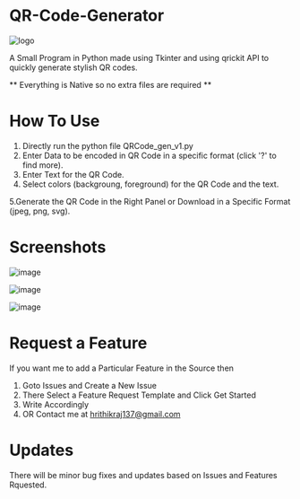# QR-Code-Generator

![logo](https://user-images.githubusercontent.com/33039708/142150723-104fcc80-b073-4bf4-9ae0-40096ce88a1c.JPG)

A Small Program in Python made using Tkinter and using qrickit API to quickly generate stylish QR codes.

** Everything is Native so no extra files are required **

# How To Use

1. Directly run the python file QRCode_gen_v1.py 
2. Enter Data to be encoded in QR Code in a specific format (click '?' to find more).
3. Enter Text for the QR Code.
4. Select colors (backgroung, foreground) for the QR Code and the text.

5.Generate the QR Code in the Right Panel or Download in a Specific Format (jpeg, png, svg).

# Screenshots

![image](https://user-images.githubusercontent.com/33039708/142157366-520ec209-6ddd-45e5-bb17-2de69f765aae.png)

![image](https://user-images.githubusercontent.com/33039708/142157839-86c8a998-1b4c-427a-a867-0157bd850ac3.png)

![image](https://user-images.githubusercontent.com/33039708/142158026-7fd6e4a4-526a-477e-88f0-9567b3ffdf07.png)

# Request a Feature
If you want me to add a Particular Feature in the Source then

1. Goto Issues and Create a New Issue
2. There Select a Feature Request Template and Click Get Started
3. Write Accordingly
4. OR Contact me at hrithikraj137@gmail.com

# Updates
There will be minor bug fixes and updates based on Issues and Features Rquested. 
